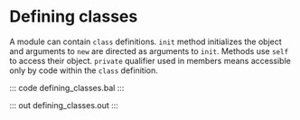 # Defining classes

A module can contain `class` definitions. `init` method initializes the object and arguments to `new` are directed as arguments to `init`. Methods use `self` to access their object. `private` qualifier used in members means accessible only by code within the `class` definition.

::: code defining_classes.bal :::

::: out defining_classes.out :::